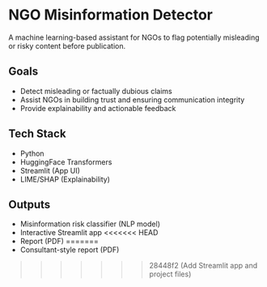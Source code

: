 # NGO Misinformation Detector

A machine learning-based assistant for NGOs to flag potentially misleading or risky content before publication.

## Goals
- Detect misleading or factually dubious claims
- Assist NGOs in building trust and ensuring communication integrity
- Provide explainability and actionable feedback

## Tech Stack
- Python
- HuggingFace Transformers
- Streamlit (App UI)
- LIME/SHAP (Explainability)

## Outputs
- Misinformation risk classifier (NLP model)
- Interactive Streamlit app
<<<<<<< HEAD
- Report (PDF)
=======
- Consultant-style report (PDF)
>>>>>>> 28448f2 (Add Streamlit app and project files)
